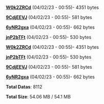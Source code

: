 [**W0k2ZRCd**](/data/W0k2ZRCd.txt) (04/02/23 - 00:55)- 4351 bytes

[**9CdjEEVJ**](/data/9CdjEEVJ.txt) (04/02/23 - 00:55)- 581 bytes

[**6yNR2gxa**](/data/6yNR2gxa.txt) (04/02/23 - 00:55)- 662 bytes

[**jnP2bTFt**](/data/jnP2bTFt.txt) (04/02/23 - 00:55)- 530 bytes

[**W0k2ZRCd**](/data/W0k2ZRCd.txt) (04/02/23 - 00:55)- 4351 bytes

[**jnP2bTFt**](/data/jnP2bTFt.txt) (04/02/23 - 00:55)- 530 bytes

[**9CdjEEVJ**](/data/9CdjEEVJ.txt) (04/02/23 - 00:55)- 581 bytes

[**6yNR2gxa**](/data/6yNR2gxa.txt) (04/02/23 - 00:55)- 662 bytes

**Total Datas**: 8112

**Total Size**: 54.06 MB / 54.1 MB